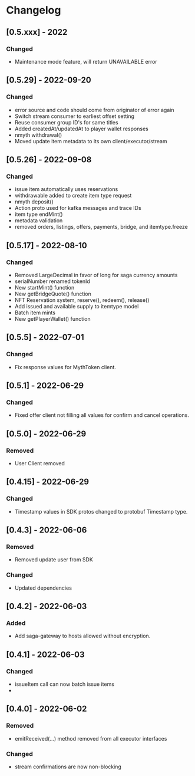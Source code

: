 # Changelog

## [0.5.xxx] - 2022
### Changed
* Maintenance mode feature, will return UNAVAILABLE error

## [0.5.29] - 2022-09-20
### Changed
* error source and code should come from originator of error again
* Switch stream consumer to earliest offset setting
* Reuse consumer group ID's for same titles
* Added createdAt/updatedAt to player wallet responses
* nmyth withdrawal()
* Moved update item metadata to its own client/executor/stream

## [0.5.26] - 2022-09-08
### Changed
* issue item automatically uses reservations
* withdrawable added to create item type request
* nmyth deposit() 
* Action proto used for kafka messages and trace IDs
* item type endMint()
* metadata validation
* removed orders, listings, offers, payments, bridge, and itemtype.freeze

## [0.5.17] - 2022-08-10
### Changed
* Removed LargeDecimal in favor of long for saga currency amounts
* serialNumber renamed tokenId
* New startMint() function
* New getBridgeQuote() function
* NFT Reservation system, reserve(), redeem(), release()
* Add issued and available supply to itemtype model
* Batch item mints
* New getPlayerWallet() function

## [0.5.5] - 2022-07-01
### Changed
* Fix response values for MythToken client.

## [0.5.1] - 2022-06-29
### Changed
* Fixed offer client not filling all values for confirm and cancel operations.

## [0.5.0] - 2022-06-29
### Removed
* User Client removed

## [0.4.15] - 2022-06-29
### Changed
* Timestamp values in SDK protos changed to protobuf Timestamp type.

## [0.4.3] - 2022-06-06
### Removed
* Removed update user from SDK
### Changed
* Updated dependencies

## [0.4.2] - 2022-06-03
### Added
* Add saga-gateway to hosts allowed without encryption.

## [0.4.1] - 2022-06-03
### Changed
* issueItem call can now batch issue items
* 
## [0.4.0] - 2022-06-02
### Removed
* emitReceived(...) method removed from all executor interfaces
### Changed
* stream confirmations are now non-blocking








